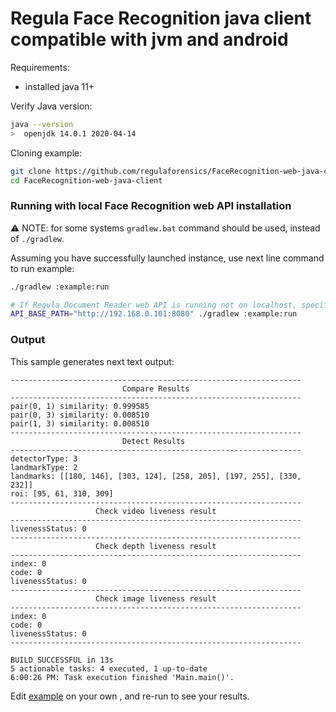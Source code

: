 # Regula Face Recognition java client compatible with jvm and android

Requirements:
- installed java 11+

Verify Java version:
```bash
java --version  
>  openjdk 14.0.1 2020-04-14
```

Cloning example:
```bash
git clone https://github.com/regulaforensics/FaceRecognition-web-java-client
cd FaceRecognition-web-java-client
```

### Running with local Face Recognition web API installation

:warning: NOTE: for some systems `gradlew.bat` command should be used, instead of `./gradlew`.

Assuming you have successfully launched instance, use next line command to run example:
```bash
./gradlew :example:run

# If Regula Document Reader web API is running not on localhost, specify host via env variable:
API_BASE_PATH="http://192.168.0.101:8080" ./gradlew :example:run
```

### Output 

This sample generates next text output:

```text
-----------------------------------------------------------------
                         Compare Results                         
-----------------------------------------------------------------
pair(0, 1) similarity: 0.999585
pair(0, 3) similarity: 0.008510
pair(1, 3) similarity: 0.008510
-----------------------------------------------------------------
                         Detect Results                          
-----------------------------------------------------------------
detectorType: 3
landmarkType: 2
landmarks: [[180, 146], [303, 124], [258, 205], [197, 255], [330, 232]]
roi: [95, 61, 310, 309]
-----------------------------------------------------------------
                   Check video liveness result                   
-----------------------------------------------------------------
livenessStatus: 0
-----------------------------------------------------------------
                   Check depth liveness result                   
-----------------------------------------------------------------
index: 0
code: 0
livenessStatus: 0
-----------------------------------------------------------------
                   Check image liveness result                   
-----------------------------------------------------------------
index: 0
code: 0
livenessStatus: 0
-----------------------------------------------------------------

BUILD SUCCESSFUL in 13s
5 actionable tasks: 4 executed, 1 up-to-date
6:00:26 PM: Task execution finished 'Main.main()'.
```

Edit [example](../example/src/main/java/com/regula/facerecognition/webclient/Main.java) on your own , and re-run to see your results.
